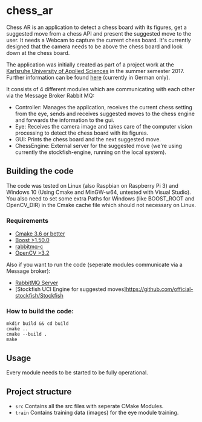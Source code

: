 # chess_ar

Chess AR is an application to detect a chess board with its figures, get a suggested move from a chess API and present the suggested move to the user.
It needs a Webcam to capture the current chess board. It's currently designed that the camera needs to be above the chess board and look down at the chess board.

The application was initially created as part of a project work at the [Karlsruhe University of Applied Sciences](https://www.hs-karlsruhe.de/home/) in the 
summer semester 2017. Further information can be found [here](https://github.com/macio-gmbh/chess_ar/wiki) (currently in German only).

It consists of 4 different modules which are communicating with each other via the Message Broker Rabbit MQ:
* Controller: Manages the application, receives the current chess setting from the eye, sends and receives suggested moves to the chess engine
and forwards the information to the gui.
* Eye: Receives the camera image and takes care of the computer vision processing to detect the chess board with its figures.
* GUI: Prints the chess board and the next suggested move.
* ChessEngine: External server for the suggested move (we're using currently the stockfish-engine, running on the local system).


## Building the code

The code was tested on Linux (also Raspbian on Raspberry Pi 3) and Windows 10 (Using Cmake and MinGW-w64, untested with Visual Studio).
You also need to set some extra Paths for Windows (like BOOST_ROOT and OpenCV_DIR) in the Cmake cache file which should not necessary on Linux. 

### Requirements

* [Cmake 3.6 or better](https://cmake.org/)
* [Boost >1.50.0 ](http://www.boost.org/)
* [rabbitmq-c](https://github.com/alanxz/rabbitmq-c)
* [OpenCV >3.2](http://opencv.org/)

Also if you want to run the code (seperate modules communicate via a Message broker):
* [RabbitMQ Server](https://www.rabbitmq.com/download.html)
* [Stockfish UCI Engine for suggested moves]https://github.com/official-stockfish/Stockfish

### How to build the code:

```
mkdir build && cd build
cmake ..
cmake --build .
make
```

## Usage
Every module needs to be started to be fully operational.


## Project structure
* `src` Contains all the src files with seperate CMake Modules.
* `train` Contains training data (images) for the eye module training.

